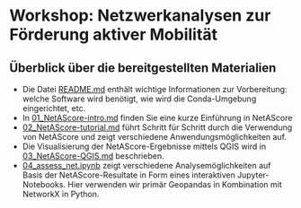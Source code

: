 # Workshop: Netzwerkanalysen zur Förderung aktiver Mobilität

## Überblick über die bereitgestellten Materialien

- Die Datei [README.md](README.md) enthält wichtige Informationen zur Vorbereitung: welche Software wird benötigt, wie wird die Conda-Umgebung eingerichtet, etc.
- In [01_NetAScore-intro.md](01_NetAScore-intro.md) finden Sie eine kurze Einführung in NetAScore
- [02_NetAScore-tutorial.md](02_NetAScore-tutorial.md) führt Schritt für Schritt durch die Verwendung von NetAScore und zeigt verschiedene Anwendungsmöglichkeiten auf.
- Die Visualisierung der NetAScore-Ergebnisse mittels QGIS wird in [03_NetAScore-QGIS.md](03_NetAScore-QGIS.md) beschrieben.
- [04_assess_net.ipynb](04_assess_net.ipynb) zeigt verschiedene Analysemöglichkeiten auf Basis der NetAScore-Resultate in Form eines interaktiven Jupyter-Notebooks. Hier verwenden wir primär Geopandas in Kombination mit NetworkX in Python.

